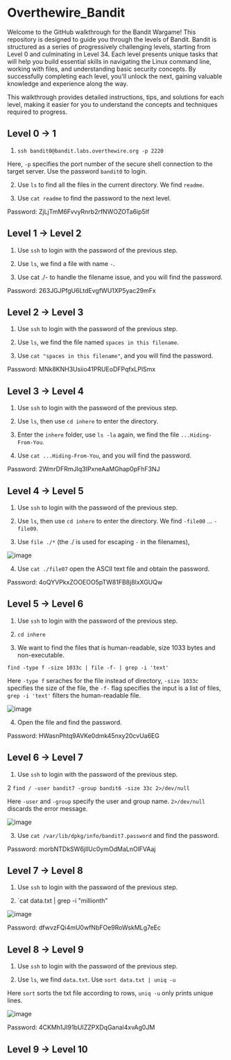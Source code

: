 # Overthewire_Bandit

Welcome to the GitHub walkthrough for the Bandit Wargame! This repository is designed to guide you through the levels of Bandit. 
Bandit is structured as a series of progressively challenging levels, starting from Level 0 and culminating in Level 34. 
Each level presents unique tasks that will help you build essential skills in navigating the Linux command line, 
working with files, and understanding basic security concepts. By successfully completing each level, you'll unlock the next, 
gaining valuable knowledge and experience along the way.

This walkthrough provides detailed instructions, tips, and solutions for each level, making it easier for you to understand the concepts 
and techniques required to progress.

## Level 0 -> 1

1. `ssh bandit0@bandit.labs.overthewire.org -p 2220`
   
Here, `-p` specifies the port number of the secure shell connection to the target server. 
Use the password `bandit0` to login.

2. Use `ls` to find all the files in the current directory. We find `readme`. 

3. Use `cat readme` to find the password to the next level.

Password: ZjLjTmM6FvvyRnrb2rfNWOZOTa6ip5If

## Level 1 -> Level 2

1. Use `ssh` to login with the password of the previous step.

2. Use `ls`, we find a file with name `-`.

3. Use cat ./- to handle the filename issue, and you will find the password.

Password: 263JGJPfgU6LtdEvgfWU1XP5yac29mFx

## Level 2 -> Level 3

1. Use `ssh` to login with the password of the previous step.

2. Use `ls`, we find the file named `spaces in this filename`.

3. Use `cat "spaces in this filename"`, and you will find the password.

Password: MNk8KNH3Usiio41PRUEoDFPqfxLPlSmx

## Level 3 ->  Level 4

1. Use `ssh` to login with the password of the previous step.

2. Use `ls`, then use `cd inhere` to enter the directory.

3. Enter the `inhere` folder, use `ls -la` again, we find the file `...Hiding-From-You`.

4. Use `cat ...Hiding-From-You`, and you will find the password.

Password: 2WmrDFRmJIq3IPxneAaMGhap0pFhF3NJ

## Level 4 -> Level 5

1. Use `ssh` to login with the password of the previous step.

2. Use `ls`, then use `cd inhere` to enter the directory. We find `-file00` ... `-file09`.

3. Use `file ./*` (the ./ is used for escaping `-` in the filenames),

![image](https://github.com/user-attachments/assets/91c4a6f1-1aa4-4c68-b577-7e367b7934b3)

4. Use `cat ./file07` open the ASCII text file and obtain the password.

Password: 4oQYVPkxZOOEOO5pTW81FB8j8lxXGUQw

## Level 5 -> Level 6

1. Use `ssh` to login with the password of the previous step.

2. `cd inhere`

3. We want to find the files that is human-readable, size 1033 bytes and non-executable.

`find -type f -size 1033c | file -f- | grep -i 'text'`

Here `-type f` seraches for the file instead of directory, `-size 1033c` specifies the size of the file, the `-f-` flag specifies the input is a list of files, `grep -i 'text'` filters the human-readable file.

![image](https://github.com/user-attachments/assets/a1bc4d4b-f253-493e-9a43-f3dcb418c942)

4. Open the file and find the password.

Password: HWasnPhtq9AVKe0dmk45nxy20cvUa6EG

## Level 6 -> Level 7

1. Use `ssh` to login with the password of the previous step.

2 `find / -user bandit7 -group bandit6 -size 33c 2>/dev/null`

Here `-user` and `-group` specify the user and group name. `2>/dev/null` discards the error message.

![image](https://github.com/user-attachments/assets/1ed9f02c-5e6c-47e6-a4e2-b530f6e2badb)

3. Use `cat /var/lib/dpkg/info/bandit7.password` and find the password.

Password: morbNTDkSW6jIlUc0ymOdMaLnOlFVAaj

## Level 7 -> Level 8

1. Use `ssh` to login with the password of the previous step.

2. `cat data.txt | grep -i "millionth"

![image](https://github.com/user-attachments/assets/5cf2a52a-0641-455f-b320-be8baeba49cb)

Password: dfwvzFQi4mU0wfNbFOe9RoWskMLg7eEc

## Level 8 -> Level 9

1. Use `ssh` to login with the password of the previous step.

2. Use `ls`, we find `data.txt`. Use `sort data.txt | uniq -u`

Here `sort` sorts the txt file according to rows, `uniq -u` only prints unique lines.

![image](https://github.com/user-attachments/assets/5e0d8e9d-d4e3-44f7-9d71-df74c5a0cd90)

Password: 4CKMh1JI91bUIZZPXDqGanal4xvAg0JM

## Level 9 -> Level 10





















